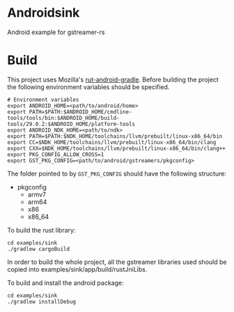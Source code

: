 # Androidsink

Android example for gstreamer-rs

# Build

This project uses Mozilla's [rut-android-gradle](https://github.com/mozilla/rust-android-gradle). Before building the project the following environment variables should be specified.

```
# Environment variables
export ANDROID_HOME=<path/to/android/home>
export PATH=$PATH:$ANDROID_HOME/cmdline-tools/tools/bin:$ANDROID_HOME/build-tools/29.0.2:$ANDROID_HOME/platform-tools
export ANDROID_NDK_HOME=<path/to/ndk>
export PATH=$PATH:$NDK_HOME/toolchains/llvm/prebuilt/linux-x86_64/bin
export CC=$NDK_HOME/toolchains/llvm/prebuilt/linux-x86_64/bin/clang
export CXX=$NDK_HOME/toolchains/llvm/prebuilt/linux-x86_64/bin/clang++
export PKG_CONFIG_ALLOW_CROSS=1 
export GST_PKG_CONFIG=<path/to/android/gstreamers/pkgconfig>
```

The folder pointed to by `GST_PKG_CONFIG` should have the following structure:

* pkgconfig
  * armv7
  * arm64
  * x86
  * x86\_64

To build the rust library:

```
cd examples/sink
./gradlew cargoBuild
```

In order to build the whole project, all the gstreamer libraries used should be copied into examples/sink/app/build/rustJniLibs.

To build and install the android package:

```
cd examples/sink
./gradlew installDebug
```
